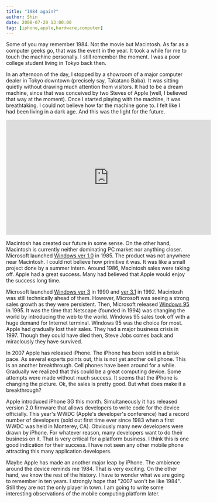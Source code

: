 ```yaml
---
title: "1984 again?"
author: Shin
date: 2008-07-20 13:00:00
tag: [iphone,apple,hardware,computer]
---
```


Some of you may remember 1984.  Not the movie but Macintosh.  As
far as a computer geeks go, that was the event in the year.  It
took a while for me to touch the machine personally.  I still
remember the moment.  I was a poor college student living in Tokyo
back then.

In an afternoon of the day, I stopped by a showroom of a major
computer dealer in Tokyo downtown (precisely say, Takatano Baba).
It was sitting quietly without drawing much attention from visitors.
It had to be a dream machine, since that was conceived by two Steves
of Apple (well, I believed that way at the moment).  Once I started
playing with the machine, it was breathtaking.  I could not believe
how far the machine gone to.  I felt like I had been living in a
dark age.  And this was the light for the future.

<iframe width="560" height="315" src="https://www.youtube.com/embed/1tQ5XwvjPmA?si=W2hiL7B0FON0AfvQ" title="YouTube video player" frameborder="0" allow="accelerometer; autoplay; clipboard-write; encrypted-media; gyroscope; picture-in-picture; web-share" allowfullscreen></iframe>

Macintosh has created our future in some sense.  On the other hand,
Macintosh is currently neither dominating PC market nor anything
closer.  Microsoft launched [Windows ver 1.0][win1] in 1985.  The
product was not anywhere near Macintosh.  I could not believe how
primitive it was.  It was like a small project done by a summer
intern.  Around 1986, Macintosh sales were taking off.  Apple had
a great success.  Many had believed that Apple would enjoy the
success long time.

Microsoft launched [Windows ver 3][win3] in 1990 and [ver 3.1][win31]
in 1992.  Macintosh was still technically ahead of them.  However,
Microsoft was seeing a strong sales growth as they were persistent.
Then, Microsoft released [Windows 95][win95] in 1995.  It was the
time that Netscape (founded in 1994) was changing the world by
introducing the web to the world.  Windows 95 sales took off with
a huge demand for Internet terminal.  Windows 95 was the choice for
most.  Apple had gradually lost their sales.  They had a major
business crisis in 1997.  Though they could have died then, Steve
Jobs comes back and miraclously they have survived.

In 2007 Apple has released iPhone.  The iPhone has been sold in a
brisk pace.  As several experts points out, this is not yet another
cell phone.  This is an another breakthrough.  Cell phones have
been around for a while.  Gradually we realized that this could be
a great computing device.  Some attempts were made without much
success.  It seems that the iPhone is changing the picture.  Ok,
the sales is pretty good.  But what does make it a breakthrough?

Apple introduced iPhone 3G this month.  Simultaneously it has
released version 2.0 firmware that allows developers to write code
for the device officially.  This year's WWDC (Apple's developer's
conference) had a record number of developers (sold out first time
ever since 1983 when a first WWDC was held in Monterey, CA).
Obviously many new developers were drawn by iPhone.  For whatever
reason, many developers want to do their business on it.  That is
very critical for a platform business.  I think this is one good
indication for their success.  I have not seen any other mobile
phone attracting this many application developers.

Maybe Apple has made an another major leap by iPhone.  The ambience
around the device reminds me 1984.  That is very exciting.  On the
other hand, we know the rest of the history.  I have to wonder what
we are going to remember in ten years.  I strongly hope that "2007
won't be like 1984".  Still they are not the only player in town.
I am going to write some interesting observations of the mobile
computing platform later.


[win1]: http://en.wikipedia.org/wiki/Windows_1.0
[win3]: http://en.wikipedia.org/wiki/Windows_3.0
[win31]: http://en.wikipedia.org/wiki/Windows_3.1x
[win95]: http://en.wikipedia.org/wiki/Windows_95
